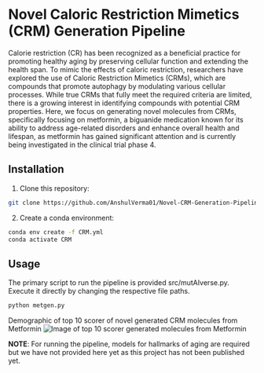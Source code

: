 # Novel Caloric Restriction Mimetics (CRM) Generation Pipeline

Calorie restriction (CR) has been recognized as a beneficial practice for promoting healthy aging by preserving cellular function and extending the health span. To mimic the effects of caloric restriction, researchers have explored the use of Caloric Restriction Mimetics (CRMs), which are compounds that promote autophagy by modulating various cellular processes. While true CRMs that fully meet the required criteria are limited, there is a growing interest in identifying compounds with potential CRM properties. Here, we focus on generating novel molecules from CRMs, specifically focusing on metformin, a biguanide medication known for its ability to address age-related disorders and enhance overall health and lifespan, as metformin has gained significant attention and is currently being investigated in the clinical trial phase 4.

## Installation

1. Clone this repository:
```bash
git clone https://github.com/AnshulVerma01/Novel-CRM-Generation-Pipeline.git
```
2. Create a conda environment:
```bash
conda env create -f CRM.yml
conda activate CRM
```

## Usage
The primary script to run the pipeline is provided src/mutAIverse.py. Execute it directly by changing the respective file paths.
```python
python metgen.py
```

Demographic of top 10 scorer of novel generated CRM molecules from Metformin
![Image of top 10 scorer generated molecules from Metformin]("image/metgen.png")


**NOTE**: For running the pipeline, models for hallmarks of aging are required but we have not provided here yet as this project has not been published yet.
